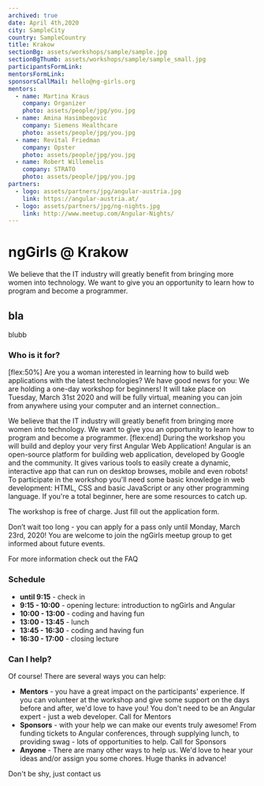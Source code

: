 ```yaml
---
archived: true
date: April 4th,2020
city: SampleCity
country: SampleCountry
title: Krakow
sectionBg: assets/workshops/sample/sample.jpg
sectionBgThumb: assets/workshops/sample/sample_small.jpg
participantsFormLink: 
mentorsFormLink: 
sponsorsCallMail: hello@ng-girls.org
mentors:
  - name: Martina Kraus
    company: Organizer
    photo: assets/people/jpg/you.jpg
  - name: Amina Hasimbegovic
    company: Siemens Healthcare
    photo: assets/people/jpg/you.jpg
  - name: Revital Friedman
    company: Opster
    photo: assets/people/jpg/you.jpg
  - name: Robert Willemelis
    company: STRATO
    photo: assets/people/jpg/you.jpg
partners:
  - logo: assets/partners/jpg/angular-austria.jpg
    link: https://angular-austria.at/
  - logo: assets/partners/jpg/ng-nights.jpg
    link: http://www.meetup.com/Angular-Nights/
---
```


# ngGirls @ Krakow

We believe that the IT industry will greatly benefit from bringing more women into technology.
We want to give you an opportunity to learn how to program and become a programmer.

## bla
blubb

### Who is it for?
[flex:50%]
Are you a woman interested in learning how to build web applications with the latest technologies? We have good news for you: We are holding a one-day workshop for beginners! It will take place on Tuesday, March 31st 2020 and will be fully virtual, meaning you can join from anywhere using your computer and an internet connection..

We believe that the IT industry will greatly benefit from bringing more women into technology. We want to give you an opportunity to learn how to program and become a programmer.
[flex:end]
During the workshop you will build and deploy your very first Angular Web Application! Angular is an open-source platform for building web application, developed by Google and the community. It gives various tools to easily create a dynamic, interactive app that can run on desktop browses, mobile and even robots!
To participate in the workshop you'll need some basic knowledge in web development: HTML, CSS and basic JavaScript or any other programming language. If you're a total beginner, here are some resources to catch up.

The workshop is free of charge. Just fill out the application form.

Don’t wait too long - you can apply for a pass only until Monday, March 23rd, 2020!
You are welcome to join the ngGirls meetup group to get informed about future events.

For more information check out the FAQ


### Schedule

- **until 9:15** - check in
- **9:15 - 10:00** - opening lecture: introduction to ngGirls and Angular
- **10:00 - 13:00** - coding and having fun
- **13:00 - 13:45** - lunch
- **13:45 - 16:30** - coding and having fun
- **16:30 - 17:00** - closing lecture

### Can I help?

Of course! There are several ways you can help:

- **Mentors** - you have a great impact on the participants' experience. If you can volunteer at the workshop and give some support on the days before and after, we'd love to have you! You don't need to be an Angular expert - just a web developer. Call for Mentors
- **Sponsors** - with your help we can make our events truly awesome! From funding tickets to Angular conferences, through supplying lunch, to providing swag - lots of opportunities to help. Call for Sponsors
- **Anyone** - There are many other ways to help us. We'd love to hear your ideas and/or assign you some chores. Huge thanks in advance!


Don't be shy, just contact us
